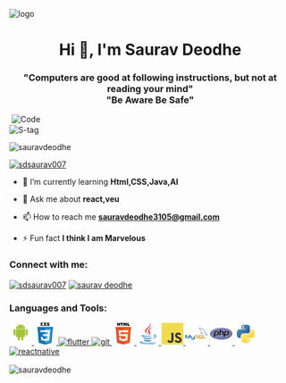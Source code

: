 ![logo](https://user-images.githubusercontent.com/74038190/225813708-98b745f2-7d22-48cf-9150-083f1b00d6c9.gif)
<h1 align="center">Hi 👋, I'm Saurav Deodhe</h1>
<h3 align="center">"Computers are good at following instructions, but not at reading your mind" <br> "Be Aware Be Safe"</h3>
<img align="right" alt="Code" width="500" src="https://user-images.githubusercontent.com/55389276/140866485-8fb1c876-9a8f-4d6a-98dc-08c4981eaf70.gif">
<img align="center" alt="S-tag" width="150" src="https://images-wixmp-ed30a86b8c4ca887773594c2.wixmp.com/f/cf806150-5d66-4b08-bc68-8a3ea3b64896/de4rvpb-246f637a-72ff-4ab9-94c5-73cd7332ff6d.gif?token=eyJ0eXAiOiJKV1QiLCJhbGciOiJIUzI1NiJ9.eyJzdWIiOiJ1cm46YXBwOjdlMGQxODg5ODIyNjQzNzNhNWYwZDQxNWVhMGQyNmUwIiwiaXNzIjoidXJuOmFwcDo3ZTBkMTg4OTgyMjY0MzczYTVmMGQ0MTVlYTBkMjZlMCIsIm9iaiI6W1t7InBhdGgiOiJcL2ZcL2NmODA2MTUwLTVkNjYtNGIwOC1iYzY4LThhM2VhM2I2NDg5NlwvZGU0cnZwYi0yNDZmNjM3YS03MmZmLTRhYjktOTRjNS03M2NkNzMzMmZmNmQuZ2lmIn1dXSwiYXVkIjpbInVybjpzZXJ2aWNlOmZpbGUuZG93bmxvYWQiXX0.jKD9LTs1eojfakF7Xvog3R4nsEcRlM4rBMoN3KM_4M8">
<p align="left"> <img src="https://komarev.com/ghpvc/?username=sauravdeodhe&label=Profile%20views&color=0e75b6&style=flat" alt="sauravdeodhe" /> </p>

<p align="left"> <a href="https://twitter.com/sdsaurav007" target="blank"><img src="https://img.shields.io/twitter/follow/sdsaurav007?logo=twitter&style=for-the-badge" alt="sdsaurav007" /></a> </p>

- 🌱 I’m currently learning **Html,CSS,Java,AI**

- 💬 Ask me about **react,veu**

- 📫 How to reach me **sauravdeodhe3105@gmail.com**

- ⚡ Fun fact **I think I am Marvelous**

<h3 align="left">Connect with me:</h3>
<p align="left">
<a href="https://twitter.com/sdsaurav007" target="blank"><img align="center" src="https://raw.githubusercontent.com/rahuldkjain/github-profile-readme-generator/master/src/images/icons/Social/twitter.svg" alt="sdsaurav007" height="30" width="40" /></a>
<a href="https://linkedin.com/in/saurav deodhe" target="blank"><img align="center" src="https://raw.githubusercontent.com/rahuldkjain/github-profile-readme-generator/master/src/images/icons/Social/linked-in-alt.svg" alt="saurav deodhe" height="30" width="40" /></a>
</p>

<h3 align="left">Languages and Tools:</h3>
<p align="left"> <a href="https://developer.android.com" target="_blank" rel="noreferrer"> <img src="https://raw.githubusercontent.com/devicons/devicon/master/icons/android/android-original-wordmark.svg" alt="android" width="40" height="40"/> </a> <a href="https://www.w3schools.com/css/" target="_blank" rel="noreferrer"> <img src="https://raw.githubusercontent.com/devicons/devicon/master/icons/css3/css3-original-wordmark.svg" alt="css3" width="40" height="40"/> </a> <a href="https://flutter.dev" target="_blank" rel="noreferrer"> <img src="https://www.vectorlogo.zone/logos/flutterio/flutterio-icon.svg" alt="flutter" width="40" height="40"/> </a> <a href="https://git-scm.com/" target="_blank" rel="noreferrer"> <img src="https://www.vectorlogo.zone/logos/git-scm/git-scm-icon.svg" alt="git" width="40" height="40"/> </a> <a href="https://www.w3.org/html/" target="_blank" rel="noreferrer"> <img src="https://raw.githubusercontent.com/devicons/devicon/master/icons/html5/html5-original-wordmark.svg" alt="html5" width="40" height="40"/> </a> <a href="https://www.java.com" target="_blank" rel="noreferrer"> <img src="https://raw.githubusercontent.com/devicons/devicon/master/icons/java/java-original.svg" alt="java" width="40" height="40"/> </a> <a href="https://developer.mozilla.org/en-US/docs/Web/JavaScript" target="_blank" rel="noreferrer"> <img src="https://raw.githubusercontent.com/devicons/devicon/master/icons/javascript/javascript-original.svg" alt="javascript" width="40" height="40"/> </a> <a href="https://www.mysql.com/" target="_blank" rel="noreferrer"> <img src="https://raw.githubusercontent.com/devicons/devicon/master/icons/mysql/mysql-original-wordmark.svg" alt="mysql" width="40" height="40"/> </a> <a href="https://www.php.net" target="_blank" rel="noreferrer"> <img src="https://raw.githubusercontent.com/devicons/devicon/master/icons/php/php-original.svg" alt="php" width="40" height="40"/> </a> <a href="https://www.python.org" target="_blank" rel="noreferrer"> <img src="https://raw.githubusercontent.com/devicons/devicon/master/icons/python/python-original.svg" alt="python" width="40" height="40"/> </a> <a href="https://reactnative.dev/" target="_blank" rel="noreferrer"> <img src="https://reactnative.dev/img/header_logo.svg" alt="reactnative" width="40" height="40"/> </a> </p>

<p><img align="center" src="https://github-readme-streak-stats.herokuapp.com/?user=sauravdeodhe&" alt="sauravdeodhe" /></p>
